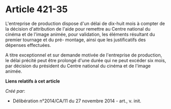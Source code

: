 # Article 421-35

L'entreprise de production dispose d'un délai de dix-huit mois à compter de la décision d'attribution de l'aide pour remettre
au Centre national du cinéma et de l'image animée, pour validation, les éléments résultant du premier tournage et du pré-
montage, ainsi que les justificatifs des dépenses effectuées. 

A titre exceptionnel et sur demande motivée de l'entreprise de production, le délai précité peut être prolongé d'une durée
qui ne peut excéder six mois, par décision du président du Centre national du cinéma et de l'image animée.

**Liens relatifs à cet article**

_Créé par_:

  - Délibération n°2014/CA/11 du 27 novembre 2014 - art., v. init.
